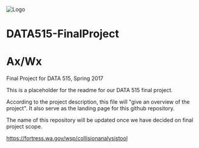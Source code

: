 ![Logo](https://raw.githubusercontent.com/rexthompson/Ax-Wx/master/images/axwx-logo.jpg "Logo")

# DATA515-FinalProject
# Ax/Wx
Final Project for DATA 515, Spring 2017

This is a placeholder for the readme for our DATA 515 final project.

According to the project description, this file will "give an overview of the project". It also serve as the landing page for this github repository. 

The name of this repository will be updated once we have decided on final project scope.

https://fortress.wa.gov/wsp/collisionanalysistool
